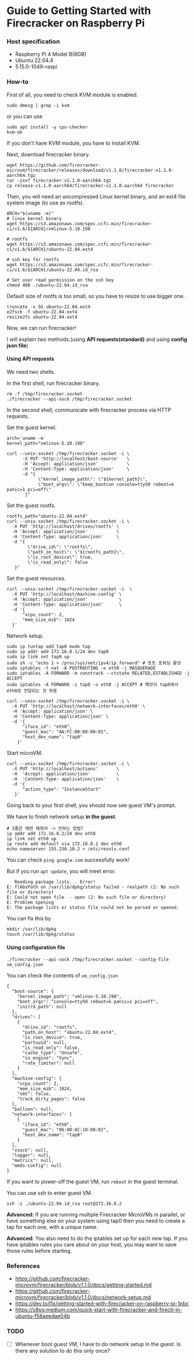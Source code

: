 # Guide to Getting Started with Firecracker on Raspberry Pi

### Host specification
- Raspberry Pi 4 Model B(8GB)
- Ubuntu 22.04.4
- 5.15.0-1049-raspi

### How-to

First of all, you need to check KVM module is enabled.

```
sudo dmesg | grep -i kvm
```

or you can use
```
sudo apt install -y cpu-checker
kvm-ok
```

If you don't have KVM module, you have to install KVM.

Next, download firecracker binary.
```
wget https://github.com/firecracker-microvm/firecracker/releases/download/v1.1.0/firecracker-v1.1.0-aarch64.tgz
tar -zxvf firecracker-v1.1.0-aarch64.tgz
cp release-v1.1.0-aarch64/firecracker-v1.1.0-aarch64 firecracker
```

Then, you will need an uncompressed Linux kernel binary, and an ext4 file system image (to use as rootfs).
```
ARCH="$(uname -m)"
# linux kernel binary
wget https://s3.amazonaws.com/spec.ccfc.min/firecracker-ci/v1.6/${ARCH}/vmlinux-5.10.198

# rootfs
wget https://s3.amazonaws.com/spec.ccfc.min/firecracker-ci/v1.6/${ARCH}/ubuntu-22.04.ext4

# ssh key for rootfs
wget https://s3.amazonaws.com/spec.ccfc.min/firecracker-ci/v1.6/${ARCH}/ubuntu-22.04.id_rsa

# Set user read permission on the ssh key
chmod 400 ./ubuntu-22.04.id_rsa
```

Default size of rootfs is too small, so you have to resize to use bigger one.
```
truncate -s 5G ubuntu-22.04.ext4
e2fsck -f ubuntu-22.04.ext4
resize2fs ubuntu-22.04.ext4
```

Now, we can run firecracker!

I will explain two methods.(using **API requests(standard)** and using **config json file**)

#### Using API requests

We need two shells.

In the first shell, run firecracker binary.

```
rm -f /tmp/firecracker.socket
./firecracker --api-sock /tmp/firecracker.socket
```

In the second shell, communicate with firecracker process via HTTP requests.

Set the guest kernel.
```
arch=`uname -m`
kernel_path="vmlinux-5.10.198" 

curl --unix-socket /tmp/firecracker.socket -i \
      -X PUT 'http://localhost/boot-source'   \
      -H 'Accept: application/json'           \
      -H 'Content-Type: application/json'     \
      -d "{
            \"kernel_image_path\": \"${kernel_path}\",
            \"boot_args\": \"keep_bootcon console=ttyS0 reboot=k panic=1 pci=off\"
       }"
```

Set the guest rootfs.
```
rootfs_path="ubuntu-22.04.ext4"
curl --unix-socket /tmp/firecracker.socket -i \
  -X PUT 'http://localhost/drives/rootfs' \
  -H 'Accept: application/json'           \
  -H 'Content-Type: application/json'     \
  -d "{
        \"drive_id\": \"rootfs\",
        \"path_on_host\": \"${rootfs_path}\",
        \"is_root_device\": true,
        \"is_read_only\": false
   }"
```

Set the guest resources.
```
curl --unix-socket /tmp/firecracker.socket -i  \
  -X PUT 'http://localhost/machine-config' \
  -H 'Accept: application/json'            \
  -H 'Content-Type: application/json'      \
  -d '{
      "vcpu_count": 2,
      "mem_size_mib": 1024
  }'
```

Network setup.
```
sudo ip tuntap add tap0 mode tap
sudo ip addr add 172.16.0.1/24 dev tap0
sudo ip link set tap0 up
sudo sh -c "echo 1 > /proc/sys/net/ipv4/ip_forward" # 포트 포워딩 활성
sudo iptables -t nat -A POSTROUTING -o eth0 -j MASQUERADE
sudo iptables -A FORWARD -m conntrack --ctstate RELATED,ESTABLISHED -j ACCEPT
sudo iptables -A FORWARD -i tap0 -o eth0 -j ACCEPT # 패킷이 tap0에서 eth0로 전달되는 것 허용

curl --unix-socket /tmp/firecracker.socket -i \
  -X PUT 'http://localhost/network-interfaces/eth0' \
  -H 'Accept: application/json' \
  -H 'Content-Type: application/json' \
  -d '{
      "iface_id": "eth0",
      "guest_mac": "AA:FC:00:00:00:01",
      "host_dev_name": "tap0"
    }'
```

Start microVM.
```
curl --unix-socket /tmp/firecracker.socket -i \
  -X PUT 'http://localhost/actions'       \
  -H  'Accept: application/json'          \
  -H  'Content-Type: application/json'    \
  -d '{
      "action_type": "InstanceStart"
   }'
```
Going back to your first shell, you should now see guest VM's prompt.

We have to finish network setup **in the guest**.
```
# 3줄은 매번 해줘야 -> 안하는 방법?
ip addr add 172.16.0.2/24 dev eth0
ip link set eth0 up
ip route add default via 172.16.0.1 dev eth0
echo nameserver 155.230.10.2 > /etc/resolv.conf
```

You can check `ping google.com` successfully work!

But if you run `apt update`, you will meet error.
```
   Reading package lists... Error!
E: flAbsPath on /var/lib/dpkg/status failed - realpath (2: No such file or directory)
E: Could not open file  - open (2: No such file or directory)
E: Problem opening
E: The package lists or status file could not be parsed or opened.
```

You can fix this by
```
mkdir /var/lib/dpkg
touch /var/lib/dpkg/status
```

#### Using configuration file

```
./firecracker --api-sock /tmp/firecracker.socket --config-file vm_config.json
```

You can check the contents of `vm_config.json`

```
{
  "boot-source": {
    "kernel_image_path": "vmlinux-5.10.198",
    "boot_args": "console=ttyS0 reboot=k panic=1 pci=off",
    "initrd_path": null
  },
  "drives": [
    {
      "drive_id": "rootfs",
      "path_on_host": "ubuntu-22.04.ext4",
      "is_root_device": true,
      "partuuid": null,
      "is_read_only": false,
      "cache_type": "Unsafe",
      "io_engine": "Sync",
      "rate_limiter": null
    }
  ],
  "machine-config": {
    "vcpu_count": 2,
    "mem_size_mib": 1024,
    "smt": false,
    "track_dirty_pages": false
  },
  "balloon": null,
  "network-interfaces": [
    {
      "iface_id": "eth0",
      "guest_mac": "06:00:AC:10:00:02",
      "host_dev_name": "tap0"
    }
  ],
  "vsock": null,
  "logger": null,
  "metrics": null,
  "mmds-config": null
}
```

If you want to power-off the guest VM, run `reboot` in the guest terminal.

You can use ssh to enter guest VM.
```
ssh -i ./ubuntu-22.04.id_rsa root@172.16.0.2
```

**Advanced:** If you are running multiple Firecracker MicroVMs in parallel, or have something else on your system using tap0 then you need to create a tap for each one, with a unique name.

**Advanced:** You also need to do the iptables set up for each new tap. If you have iptables rules you care about on your host, you may want to save those rules before starting.

### References
- https://github.com/firecracker-microvm/firecracker/blob/v1.1.0/docs/getting-started.md
- https://github.com/firecracker-microvm/firecracker/blob/v1.1.0/docs/network-setup.md
- https://dev.to/l1x/getting-started-with-firecracker-on-raspberry-pi-1pbc
- https://s8sg.medium.com/quick-start-with-firecracker-and-firectl-in-ubuntu-f58aeedae04b

### TODO
- [ ] Whenever boot guest VM, I have to do network setup in the guest. Is there any solution to do this only once?

